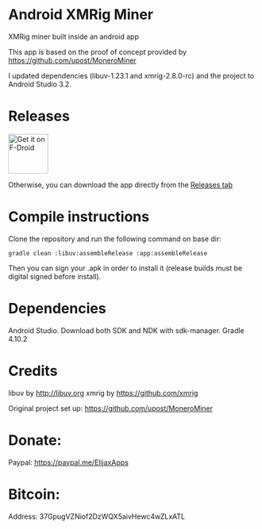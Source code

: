 #  Android XMRig Miner

XMRig miner built inside an android app

This app is based on the proof of concept provided by https://github.com/upost/MoneroMiner

I updated dependencies (libuv-1.23.1 and xmrig-2.8.0-rc) and the project to Android Studio 3.2.

# Releases

[<img src="https://f-droid.org/badge/get-it-on.png"
     alt="Get it on F-Droid"
     height="80">](https://f-droid.org/packages/org.elijaxapps.androidxmrigminer/)

Otherwise, you can download the app directly from the [Releases tab](https://github.com/ElijaxApps-org/android-xmrig-miner/releases)

# Compile instructions
Clone the repository and run the following command on base dir:
```
gradle clean :libuv:assembleRelease :app:assembleRelease
```
Then you can sign your .apk in order to install it (release builds must be digital signed before install).

# Dependencies

Android Studio.
Download both SDK and NDK with sdk-manager.
Gradle 4.10.2

# Credits
libuv by http://libuv.org
xmrig by https://github.com/xmrig

Original project set up:
https://github.com/upost/MoneroMiner

# Donate:
Paypal: https://paypal.me/ElijaxApps
# Bitcoin:
Address: 37GpugVZNiof2DzWQX5aivHewc4wZLxATL
